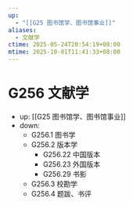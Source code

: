 ```yaml
---
up:
  - "[[G25 图书馆学、图书馆事业]]"
aliases:
  - 文献学
ctime: 2025-05-24T20:54:19+08:00
mtime: 2025-10-01T11:41:33+08:00
---
```


# G256 文献学

- up: [[G25 图书馆学、图书馆事业]]
- down:	
	- G256.1 图书学
	- G256.2 版本学
		- G256.22 中国版本
		- G256.23 外国版本
		- G256.29 书影
	- G256.3 校勘学
	- G256.4 题跋、书评
	
